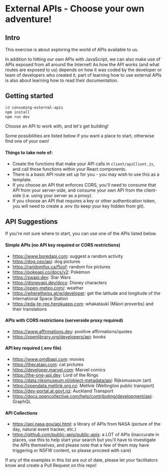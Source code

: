 # External APIs - Choose your own adventure!

## Intro

This exercise is about exploring the world of APIs available to us. 

In addition to hitting our own APIs with JavaScript, we can also make use of APIs exposed from all around the Internet! As how the API works (and what routes are exposed to us) depends on how it was coded by the developer or team of developers who created it, part of learning how to use external APIs is also about learning how to read their documentation.

## Getting started

```sh
cd consuming-external-apis
npm install
npm run dev
```

Choose an API to work with, and let's get building! 

Some possibilities are listed below if you want a place to start, otherwise find one of your own!

#### Things to take note of:
* Create the functions that make your API calls in `client/apiClient.js`, and call those functions within your React components.
* There is a basic API route set up for you - you may wish to use this as a template.
* If you choose an API that enforces CORS, you'll need to consume that API from your server-side, and consume your own API from the client-side (i.e. using your server as a proxy).
* If you choose an API that requires a key or other authentication token, you will need to create a .env (to keep your key hidden from git).

## API Suggestions

If you're not sure where to start, you can use one of the APIs listed below. 

#### Simple APIs (no API key required or CORS restrictions)
* https://www.boredapi.com: suggest a random activity
* https://dog.ceo/api: dog pictures
* https://randomfox.ca/floof: random fox pictures
* https://pokeapi.co/docs/v2: Pokémon
* https://swapi.dev: Star Wars
* https://disneyapi.dev/docs: Disney characters
* https://open-meteo.com/: weather
* https://wheretheiss.at/w/developer: get the latitude and longitude of the International Space Station
* https://eda-te-reo.herokuapp.com: whakataukī (Māori proverbs) and their translations

#### APIs with CORS restrictions (serverside proxy required)
* https://www.affirmations.dev: positive affirmations/quotes
* https://openlibrary.org/developers/api: books

#### API key required (.env file)
* https://www.omdbapi.com: movies
* https://thecatapi.com: cat pictures
* https://developer.marvel.com: Marvel comics
* https://the-one-api.dev: Lord of the Rings
* https://data.rijksmuseum.nl/object-metadata/api: Rijksmuseum (art)
* https://opendata.metlink.org.nz: Metlink (Wellington public transport)
* https://dev-portal.at.govt.nz: Auckland Transport
* https://docs.opencollective.com/help/contributing/development/api: GraphQL

#### API Collections
* https://api.nasa.gov/api.html: a library of APIs from NASA (picture of the day, natural event tracker, etc.)
* https://github.com/public-apis/public-apis: a LOT of APIs (inaccurate in places, use this to help start your search but you'll have to investigate the APIs themselves, and please note that a few of them may have triggering or NSFW content, so please proceed with care)

If any of the examples in this list are out of date, please let your facilitators know and create a Pull Request on this repo!
